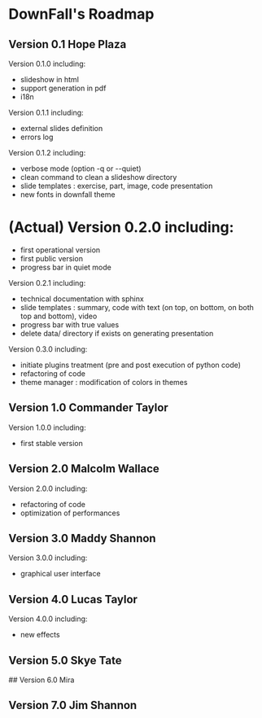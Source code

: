 # DownFall's Roadmap

## Version 0.1 Hope Plaza
Version 0.1.0 including:
* slideshow in html
* support generation in pdf
* i18n

Version 0.1.1 including:
* external slides definition
* errors log
   
Version 0.1.2 including:
* verbose mode (option -q or --quiet)
* clean command to clean a slideshow directory
* slide templates : exercise, part, image, code presentation
* new fonts in downfall theme

(Actual) Version 0.2.0 including:
=================================
* first operational version
* first public version
* progress bar in quiet mode
   
Version 0.2.1 including:
* technical documentation with sphinx
* slide templates : summary, code with text (on top, on bottom, on both
top and bottom), video
* progress bar with true values
* delete data/ directory if exists on generating presentation

Version 0.3.0 including:
* initiate plugins treatment (pre and post execution of python code)
* refactoring of code
* theme manager : modification of colors in themes

## Version 1.0 Commander Taylor
Version 1.0.0 including:
* first stable version

## Version 2.0 Malcolm Wallace
Version 2.0.0 including:
* refactoring of code
* optimization of performances

## Version 3.0 Maddy Shannon
Version 3.0.0 including:
* graphical user interface

## Version 4.0 Lucas Taylor
Version 4.0.0 including:
* new effects

## Version 5.0 Skye Tate

## Version 6.0 Mira

## Version 7.0 Jim Shannon
